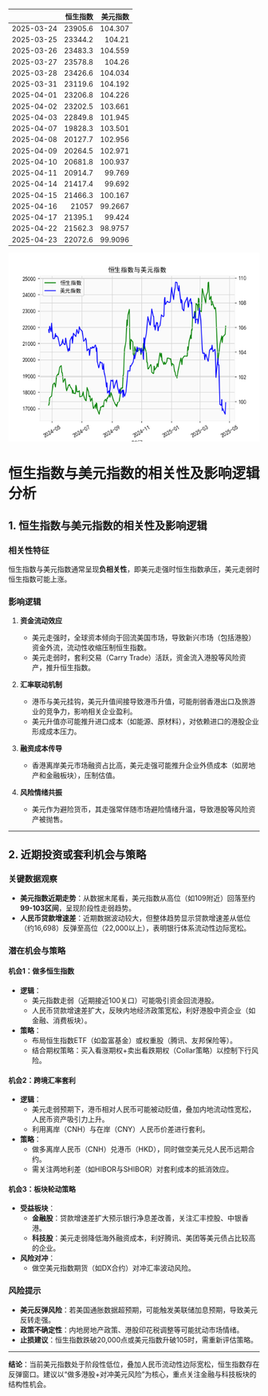 |            |   恒生指数 |   美元指数 |
|:-----------|-----------:|-----------:|
| 2025-03-24 |    23905.6 |   104.307  |
| 2025-03-25 |    23344.2 |   104.21   |
| 2025-03-26 |    23483.3 |   104.559  |
| 2025-03-27 |    23578.8 |   104.26   |
| 2025-03-28 |    23426.6 |   104.034  |
| 2025-03-31 |    23119.6 |   104.192  |
| 2025-04-01 |    23206.8 |   104.226  |
| 2025-04-02 |    23202.5 |   103.661  |
| 2025-04-03 |    22849.8 |   101.945  |
| 2025-04-07 |    19828.3 |   103.501  |
| 2025-04-08 |    20127.7 |   102.956  |
| 2025-04-09 |    20264.5 |   102.971  |
| 2025-04-10 |    20681.8 |   100.937  |
| 2025-04-11 |    20914.7 |    99.769  |
| 2025-04-14 |    21417.4 |    99.692  |
| 2025-04-15 |    21466.3 |   100.167  |
| 2025-04-16 |    21057   |    99.2667 |
| 2025-04-17 |    21395.1 |    99.424  |
| 2025-04-22 |    21562.3 |    98.9757 |
| 2025-04-23 |    22072.6 |    99.9096 |

![图](RSI_USDX.png)



# 恒生指数与美元指数的相关性及影响逻辑分析

## 1. 恒生指数与美元指数的相关性及影响逻辑

### 相关性特征
恒生指数与美元指数通常呈现**负相关性**，即美元走强时恒生指数承压，美元走弱时恒生指数可能上涨。

### 影响逻辑
1. **资金流动效应**  
   - 美元走强时，全球资本倾向于回流美国市场，导致新兴市场（包括港股）资金外流，流动性收缩压制恒生指数。
   - 美元走弱时，套利交易（Carry Trade）活跃，资金流入港股等风险资产，推升恒生指数。

2. **汇率联动机制**  
   - 港币与美元挂钩，美元升值间接导致港币升值，可能削弱香港出口及旅游业的竞争力，影响相关企业盈利。
   - 美元升值亦可能推升进口成本（如能源、原材料），对依赖进口的港股企业形成成本压力。

3. **融资成本传导**  
   - 香港离岸美元市场融资占比高，美元走强可能推升企业外债成本（如房地产和金融板块），压制估值。

4. **风险情绪共振**  
   - 美元作为避险货币，其走强常伴随市场避险情绪升温，导致港股等风险资产被抛售。

---

## 2. 近期投资或套利机会与策略

### 关键数据观察
- **美元指数近期走势**：从数据末尾看，美元指数从高位（如109附近）回落至约**99-103区间**，呈现阶段性走弱趋势。
- **人民币贷款增速差**：近期数据波动较大，但整体趋势显示贷款增速差从低位（约16,698）反弹至高位（22,000以上），表明银行体系流动性边际宽松。

### 潜在机会与策略
#### 机会1：做多恒生指数
- **逻辑**：  
  - 美元指数走弱（近期接近100关口）可能吸引资金回流港股。  
  - 人民币贷款增速差扩大，反映内地经济政策宽松，利好港股中资企业（如金融、消费板块）。
- **策略**：  
  - 布局恒生指数ETF（如盈富基金）或权重股（腾讯、友邦保险等）。  
  - 结合期权策略：买入看涨期权+卖出看跌期权（Collar策略）以控制下行风险。

#### 机会2：跨境汇率套利
- **逻辑**：  
  - 美元走弱预期下，港币相对人民币可能被动贬值，叠加内地流动性宽松，人民币资产吸引力上升。  
  - 利用离岸（CNH）与在岸（CNY）人民币价差进行套利。
- **策略**：  
  - 做多离岸人民币（CNH）兑港币（HKD），同时做空美元兑人民币远期合约。  
  - 需关注两地利差（如HIBOR与SHIBOR）对套利成本的抵消效应。

#### 机会3：板块轮动策略
- **受益板块**：  
  - **金融股**：贷款增速差扩大预示银行净息差改善，关注汇丰控股、中银香港。  
  - **科技股**：美元走弱降低海外融资成本，利好腾讯、美团等美元债占比较高的企业。  
- **风险对冲**：  
  - 做空美元指数期货（如DX合约）对冲汇率波动风险。

### 风险提示
- **美元反弹风险**：若美国通胀数据超预期，可能触发美联储加息预期，导致美元反转走强。  
- **政策不确定性**：内地房地产政策、港股印花税调整等可能扰动市场情绪。  
- **止损建议**：恒生指数跌破20,000点或美元指数升破105时，需重新评估策略。  

---

**结论**：当前美元指数处于阶段性低位，叠加人民币流动性边际宽松，恒生指数存在反弹窗口。建议以“做多港股+对冲美元风险”为核心，重点关注金融与科技板块的结构性机会。